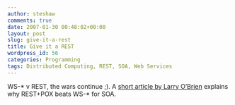 ```yaml
---
author: steshaw
comments: true
date: 2007-01-30 00:48:02+00:00
layout: post
slug: give-it-a-rest
title: Give it a REST
wordpress_id: 56
categories: Programming
tags: Distributed Computing, REST, SOA, Web Services
---
```


WS-* v REST, the wars continue ;). A [short article by Larry O’Brien](http://www.sdtimes.com/fullcolumn/column-20070115-02.html) explains why REST+POX beats WS-* for SOA.
